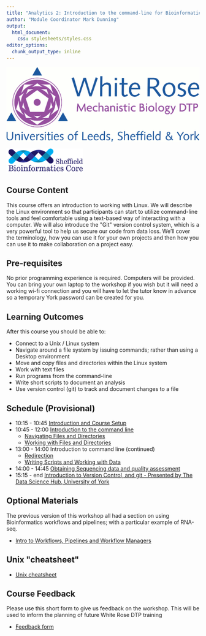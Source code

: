 ```yaml
---
title: "Analytics 2: Introduction to the command-line for Bioinformatics"
author: "Module Coordinator Mark Dunning"
output: 
  html_document: 
    css: stylesheets/styles.css
editor_options: 
  chunk_output_type: inline
---
```


![](images/header-logo.png)

![](images/logo-sm.png)

## Course Content


This course offers an introduction to working with Linux. We will describe the Linux environment so that participants can start to utilize command-line tools and feel comfortable using a text-based way of interacting with a computer. We will also introduce the "Git" version control system, which is a very powerful tool to help us secure our code from data loss. We’ll cover the terminology, how you can use it for your own projects and then how you can use it to make collaboration on a project easy.

## Pre-requisites

No prior programming experience is required. Computers will be provided. You can bring your own laptop to the workshop if you wish but it will need a working wi-fi connection and you will have to let the tutor know in advance so a temporary York password can be created for you.

## Learning Outcomes

After this course you should be able to:

- Connect to a Unix / Linux system
- Navigate around a file system by issuing commands; rather than using a Desktop environment
- Move and copy files and directories within the Linux system
- Work with text files
- Run programs from the command-line
- Write short scripts to document an analysis
- Use version control (git) to track and document changes to a file

## Schedule (Provisional)

- 10:15 - 10:45 [Introduction and Course Setup](part0.nb.html)
- 10:45 - 12:00 [Introduction to the command line](https://datacarpentry.org/shell-genomics/01-introduction)
  + [Navigating Files and Directories](https://datacarpentry.org/shell-genomics/02-the-filesystem.html)
  + [Working with Files and Directories](https://datacarpentry.org/shell-genomics/03-working-with-files.html)
- 13:00 - 14:00 Introduction to command line (continued)
  + [Redirection](https://datacarpentry.org/shell-genomics/04-redirection.html)
  + [Writing Scripts and Working with Data](https://datacarpentry.org/shell-genomics/05-writing-scripts.html)
- 14:00 - 14:45 [Obtaining Sequencing data and quality assessment](part02.nb.html)
- 15:15 - end [Introduction to Version Control, and git - Presented by The Data Science Hub, University of York](https://github.com/alastair-droop/northernbug10-git-workshop)


## Optional Materials

The previous version of this workshop all had a section on using Bioinformatics workflows and pipelines; with a particular example of RNA-seq.

+ [Intro to Workflows, Pipelines and Workflow Managers](part3.nb.html)


## Unix "cheatsheet"

- [Unix cheatsheet](https://upload.wikimedia.org/wikipedia/commons/7/79/Unix_command_cheatsheet.pdf)

## Course Feedback

Please use this short form to give us feedback on the workshop. This will be used to inform the planning of future White Rose DTP training

- [Feedback form]()
